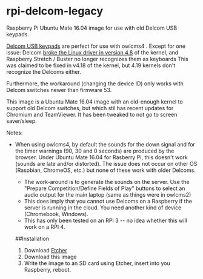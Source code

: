# rpi-delcom-legacy
Raspberry Pi Ubuntu Mate 16.04 image for use with old Delcom USB keypads.

[Delcom USB keypads](https://www.delcomproducts.com/productdetails.asp?PartNumber=706502-5M) are perfect for use with owlcms4 .
Except for one issue: Delcom [broke the Linux driver in version 4.8](http://www.delcomproducts.com/webnote.asp?id=3) of the kernel, and Raspberry Stretch / Buster no longer recognizes them as keyboards
This was claimed to be fixed in v4.18 of the kernel, but 4.19 kernels don't recognize the Delcoms either.

Furthermore, the workaround (changing the device ID) only works with Delcom switches newer than firmware 53.

This image is a Ubuntu Mate 16.04 image with an old-enough kernel to support old Delcom switches, but which stil has recent updates for Chromium and TeamViewer.  It has been tweaked to not go to screen saver/sleep.

Notes:
  * When using owlcms4, by default the sounds for the down signal and for the timer warnings (90, 30 and 0 seconds) are produced by the browser.  Under Ubuntu Mate 16.04 for Rasberry Pi, this doesn't work (sounds are late and/or distorted). The issue does not occur on other OS (Raspbian, ChromeOS, etc.) but none of these work with older Delcoms.
    * The work-around is to generate the sounds on the server.  Use the "Prepare Competition/Define Fields of Play" buttons to select an audio output for the main laptop (same as things were in owlcms2)
    * This does imply that you cannot use Delcoms on a Raspberry if the server is running in the cloud. You need another kind of device (Chromebook, Windows).
    * This has only been tested on an RPI 3 -- no idea whether this will work on a RPI 4.
    
    ##Installation
      1. Download [Etcher](https://www.balena.io/etcher/)
      2. Download this image
      3. Write the image to an SD card using Etcher, insert into you Raspberry, reboot.
